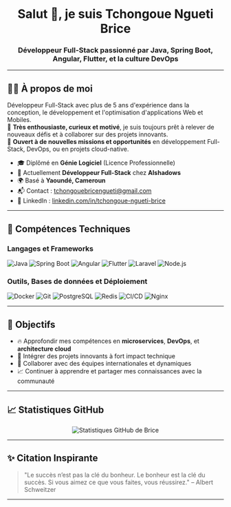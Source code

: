 <h1 align="center">Salut 👋, je suis Tchongoue Ngueti Brice</h1>
<h3 align="center">Développeur Full-Stack passionné par Java, Spring Boot, Angular, Flutter, et la culture DevOps</h3>

---

## 👨‍💻 À propos de moi

Développeur Full-Stack avec plus de 5 ans d'expérience dans la conception, le développement et l'optimisation d'applications Web et Mobiles.  
🎯 **Très enthousiaste, curieux et motivé**, je suis toujours prêt à relever de nouveaux défis et à collaborer sur des projets innovants.  
🤝 **Ouvert à de nouvelles missions et opportunités** en développement Full-Stack, DevOps, ou en projets cloud-native.

- 🎓 Diplômé en **Génie Logiciel** (Licence Professionnelle)  
- 💼 Actuellement **Développeur Full-Stack** chez **Alshadows**  
- 🌍 Basé à **Yaoundé, Cameroun**  
- 📬 Contact : [tchongouebricengueti@gmail.com](mailto:tchongouebricengueti@gmail.com)  
- 🔗 LinkedIn : [linkedin.com/in/tchongoue-ngueti-brice](https://linkedin.com/in/tchongoue-ngueti-brice)

---

## 🚀 Compétences Techniques

### Langages et Frameworks

<p align="left">
  <img src="https://img.shields.io/badge/Java-007396?style=for-the-badge&logo=java&logoColor=white" alt="Java"/>
  <img src="https://img.shields.io/badge/Spring_Boot-6DB33F?style=for-the-badge&logo=spring-boot&logoColor=white" alt="Spring Boot"/>
  <img src="https://img.shields.io/badge/Angular-DD0031?style=for-the-badge&logo=angular&logoColor=white" alt="Angular"/>
  <img src="https://img.shields.io/badge/Flutter-02569B?style=for-the-badge&logo=flutter&logoColor=white" alt="Flutter"/>
  <img src="https://img.shields.io/badge/Laravel-FF2D20?style=for-the-badge&logo=laravel&logoColor=white" alt="Laravel"/>
  <img src="https://img.shields.io/badge/Node.js-339933?style=for-the-badge&logo=node.js&logoColor=white" alt="Node.js"/>
</p>

### Outils, Bases de données et Déploiement

<p align="left">
  <img src="https://img.shields.io/badge/Docker-2496ED?style=for-the-badge&logo=docker&logoColor=white" alt="Docker"/>
  <img src="https://img.shields.io/badge/Git-F05032?style=for-the-badge&logo=git&logoColor=white" alt="Git"/>
  <img src="https://img.shields.io/badge/PostgreSQL-336791?style=for-the-badge&logo=postgresql&logoColor=white" alt="PostgreSQL"/>
  <img src="https://img.shields.io/badge/Redis-DC382D?style=for-the-badge&logo=redis&logoColor=white" alt="Redis"/>
  <img src="https://img.shields.io/badge/CI/CD-0A0A0A?style=for-the-badge&logo=githubactions&logoColor=white" alt="CI/CD"/>
  <img src="https://img.shields.io/badge/Nginx-009639?style=for-the-badge&logo=nginx&logoColor=white" alt="Nginx"/>
</p>

---

## 🎯 Objectifs

- 🔥 Approfondir mes compétences en **microservices**, **DevOps**, et **architecture cloud**  
- 🚀 Intégrer des projets innovants à fort impact technique  
- 🤝 Collaborer avec des équipes internationales et dynamiques  
- 📈 Continuer à apprendre et partager mes connaissances avec la communauté

---

## 📈 Statistiques GitHub

<p align="center">
  <img src="https://github-readme-stats.vercel.app/api?username=bricengueti&show_icons=true&theme=github_dark" alt="Statistiques GitHub de Brice"/>
</p>

---

## ✨ Citation Inspirante

> "Le succès n’est pas la clé du bonheur. Le bonheur est la clé du succès. Si vous aimez ce que vous faites, vous réussirez." – Albert Schweitzer

---

<!--
bricengueti/bricengueti est un ✨ dépôt spécial ✨ car son `README.md` (ce fichier) apparaît sur votre profil GitHub.
-->
